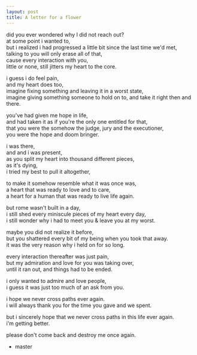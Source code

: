 ```yaml
---
layout: post
title: A letter for a flower
---
```


did you ever wondered why I did not reach out?<br>
at some point i wanted to,<br>
but i realized i had progressed a little bit since the last time we'd met,<br>
talking to you will only erase all of that,<br>
cause every interaction with you,<br>
little or none, still jitters my heart to the core.<br>

i guess i do feel pain,<br>
and my heart does too,<br>
imagine fixing something and leaving it in a worst state,<br>
imagine giving something someone to hold on to, and take it right then and there.<br>

you've had given me hope in life,<br>
and had taken it as if you're the only one entitled for that,<br>
that you were the somehow the judge, jury and the executioner,<br>
you were the hope and doom bringer.<br>

i was there,<br>
and and i was present,<br>
as you split my heart into thousand different pieces,<br>
as it's dying,<br>
i tried my best to pull it altogether,<br>

to make it somehow resemble what it was once was,<br>
a heart that was ready to love and to care,<br>
a heart for a human that was ready to live life again.<br>

but rome wasn't built in a day,<br>
i still shed every miniscule pieces of my heart every day,<br>
i still wonder why i had to meet you & leave you at my worst.<br>

maybe you did not realize it before,<br>
but you shattered every bit of my being when you took that away.<br>
it was the very reason why i held on for so long.<br>

every interaction thereafter was just pain,<br>
but my admiration and love for you was taking over,<br>
until it ran out, and things had to be ended.<br>

i only wanted to admire and love people,<br>
i guess it was just too much of an ask from you.<br>

i hope we never cross paths ever again.<br>
i will always thank you for the time you gave and we spent.<br>

but i sincerely hope that we never cross paths in this life ever again.<br>
i'm getting better.<br>

please don't come back and destroy me once again.<br>

- master

